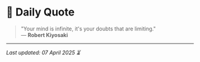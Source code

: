 # 📜 Daily Quote

> "Your mind is infinite, it's your doubts that are limiting."  
> — **Robert Kiyosaki**

---

_Last updated: 07 April 2025 ⏳_
